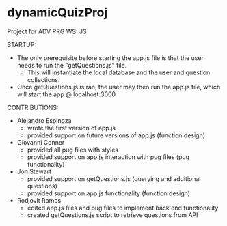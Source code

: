 # dynamicQuizProj
Project for ADV PRG WS: JS

STARTUP:

- The only prerequisite before starting the app.js file is that the user needs to run the "getQuestions.js" file.
    - This will instantiate the local database and the user and question collections.
- Once getQuestions.js is ran, the user may then run the app.js file, which will start the app @ localhost:3000


CONTRIBUTIONS:

- Alejandro Espinoza
    - wrote the first version of app.js
    - provided support on future versions of app.js (function design)
- Giovanni Conner
    - provided all pug files with styles 
    - provided support on app.js interaction with pug files (pug functionality)
- Jon Stewart
    - provided support on getQuestions.js (querying and additional questions)
    - provided support on app.js functionality (function design)
- Rodjovit Ramos
    - edited app.js files and pug files to implement back end functionality
    - created getQuestions.js script to retrieve questions from API